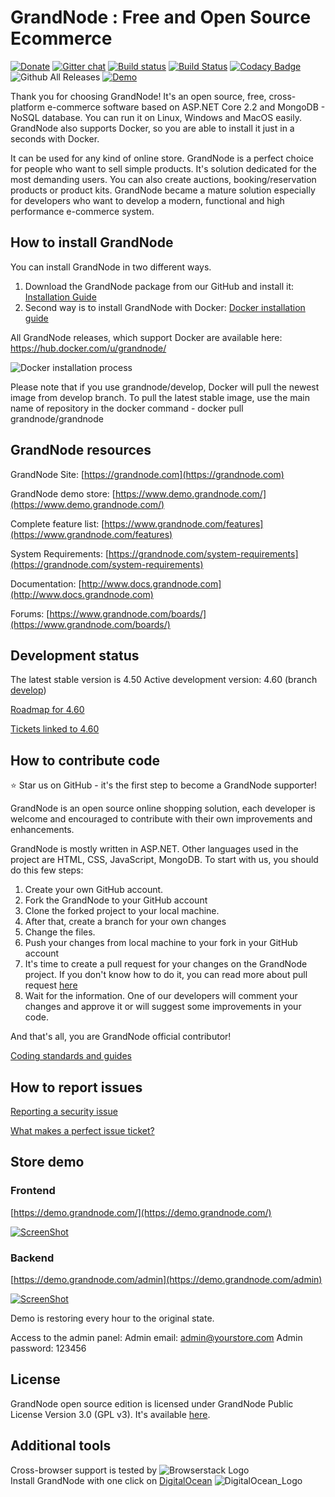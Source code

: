 # GrandNode : Free and Open Source Ecommerce #

[![Donate](https://img.shields.io/badge/Donate-PayPal-green.svg)](https://www.paypal.com/cgi-bin/webscr?cmd=_s-xclick&hosted_button_id=HFRGJMMY9KF7C)   [![Gitter chat](https://badges.gitter.im/gitterHQ/gitter.png)](https://gitter.im/grandnode/Lobby)   [![Build status](https://ci.appveyor.com/api/projects/status/ox0qebg3wv3dp30e/branch/develop?svg=true)](https://ci.appveyor.com/project/KrzysztofPajak/grandnode/branch/develop)   [![Build Status](https://travis-ci.org/grandnode/grandnode.svg?branch=develop)](https://travis-ci.org/grandnode/grandnode)   [![Codacy Badge](https://api.codacy.com/project/badge/Grade/acbd143050984c1983d7cb0bd10b3472)](https://www.codacy.com/app/grandnode/grandnode?utm_source=github.com&amp;utm_medium=referral&amp;utm_content=grandnode/grandnode&amp;utm_campaign=Badge_Grade)   ![Github All Releases](https://img.shields.io/github/downloads/grandnode/grandnode/total.svg) [![Demo](https://img.shields.io/badge/DEMO-HERE-green.svg)](https://demo.grandnode.com/)

Thank you for choosing GrandNode! It's an open source, free, cross-platform e-commerce software based on ASP.NET Core 2.2 and MongoDB - NoSQL database. You can run it on Linux, Windows and MacOS easily. GrandNode also supports Docker, so you are able to install it just in a seconds with Docker.

It can be used for any kind of online store. GrandNode is a perfect choice for people who want to sell simple products. It's solution dedicated for the most demanding users. You can also create auctions, booking/reservation products or product kits. GrandNode became a mature solution especially for developers who want to develop a modern, functional and high performance e-commerce system.

## How to install GrandNode ##

You can install GrandNode in two different ways.

1. Download the GrandNode package from our GitHub and install it: [Installation Guide](http://docs.grandnode.com/how-to-install-grandnode)
2. Second way is to install GrandNode with Docker: [Docker installation guide](https://grandnode.com/weekly-tips-4-build-and-run-the-grandnode-with-docker-for-linux-containers)

All GrandNode releases, which support Docker are available here: https://hub.docker.com/u/grandnode/

![Docker installation process](https://grandnode.com/content/images/dockerrun.gif)

Please note that if you use grandnode/develop, Docker will pull the newest image from develop branch. To pull the latest stable image, use the main name of repository in the docker command - docker pull grandnode/grandnode

## GrandNode resources ##

GrandNode Site: [https://grandnode.com](https://grandnode.com)

GrandNode demo store: [https://www.demo.grandnode.com/](https://www.demo.grandnode.com/)

Complete feature list: [https://www.grandnode.com/features](https://www.grandnode.com/features)

System Requirements: [https://grandnode.com/system-requirements](https://grandnode.com/system-requirements)

Documentation: [http://www.docs.grandnode.com](http://www.docs.grandnode.com)

Forums: [https://www.grandnode.com/boards/](https://www.grandnode.com/boards/)

## Development status ##

The latest stable version is 4.50
Active development version: 4.60 (branch [develop](https://github.com/grandnode/grandnode/tree/develop))

[Roadmap for 4.60](https://github.com/grandnode/grandnode/projects/4)

[Tickets linked to 4.60](https://github.com/grandnode/grandnode/issues)

## How to contribute code ##

:star: Star us on GitHub - it's the first step to become a GrandNode supporter!

GrandNode is an open source online shopping solution, each developer is welcome and encouraged to contribute with their own improvements and enhancements.

GrandNode is mostly written in ASP.NET. Other languages used in the project are HTML, CSS, JavaScript, MongoDB. 
To start with us, you should do this few steps:

1. Create your own GitHub account. 
2. Fork the GrandNode to your GitHub account
3. Clone the forked project to your local machine.
4. After that, create a branch for your own changes
5. Change the files.
6. Push your changes from local machine to your fork in your GitHub account
7. It's time to create a pull request for your changes on the GrandNode project. If you don't know how to do it, you can read more about pull request [here](https://help.github.com/articles/about-pull-requests/)
8. Wait for the information. One of our developers will comment your changes and approve it or will suggest some improvements in your code.

And that's all, you are GrandNode official contributor!

[Coding standards and guides](http://docs.grandnode.com/developer-guides)

## How to report issues ##

[Reporting a security issue](https://github.com/grandnode/grandnode/issues)

[What makes a perfect issue ticket?](https://grandnode.com/boards/topic/5a0a95707487f81afce3f825/how-to-report-a-bug)

## Store demo ##

### Frontend ###

[https://demo.grandnode.com/](https://demo.grandnode.com/)

[![ScreenShot](http://grandnode.com/content/images/uploaded/grandnode_homepage.JPG)](https://demo.grandnode.com/)

### Backend ###

[https://demo.grandnode.com/admin](https://demo.grandnode.com/admin)

[![ScreenShot](https://grandnode.com/content/images/uploaded/grandnode_backend.JPG)](https://demo.grandnode.com/admin)

Demo is restoring every hour to the original state.

Access to the admin panel:
Admin email: admin@yourstore.com
Admin password: 123456

## License ##

GrandNode open source edition is licensed under GrandNode Public License Version 3.0 (GPL v3). It's available [here](https://github.com/grandnode/grandnode/blob/develop/LICENSE.md).

## Additional tools ##

Cross-browser support is tested by ![Browserstack Logo](https://grandnode.com/content/images/uploaded/browserstack-logo-small.png)  
Install GrandNode with one click on [DigitalOcean](https://marketplace.digitalocean.com/apps/grandnode) ![DigitalOcean_Logo](https://grandnode.com/content/images/uploaded/digitalocean1.png)

